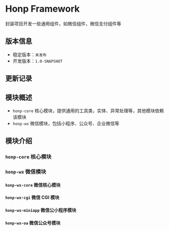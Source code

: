 # Honp Framework

封装项目开发一些通用组件，如微信组件，微信支付组件等

## 版本信息

- 稳定版本：`未发布`
- 开发版本：`1.0-SNAPSHOT`

## 更新记录

## 模块概述

- `honp-core` 核心模块，提供通用的工具类，实体、异常处理等，其他模块依赖该模块
- `honp-wx` 微信模块，包括小程序、公众号、企业微信等


## 模块介绍

### `honp-core` 核心模块

### `honp-wx` 微信模块

#### `honp-wx-core` 微信核心模块
#### `honp-wx-cgi` 微信 CGI 模块
#### `honp-wx-miniapp` 微信公小程序模块
#### `honp-wx-oa` 微信公众号模块